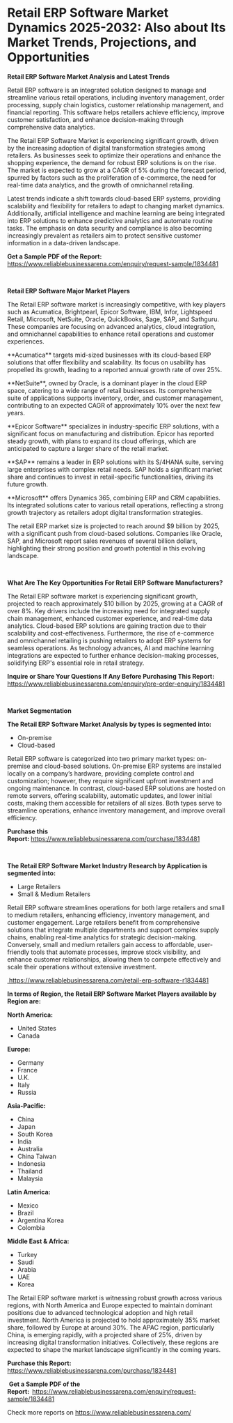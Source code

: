 <p><h1>Retail ERP Software Market Dynamics 2025-2032: Also about Its Market Trends, Projections, and Opportunities</h1></p><p><strong>Retail ERP Software Market Analysis and Latest Trends</strong></p>
<p><p>Retail ERP software is an integrated solution designed to manage and streamline various retail operations, including inventory management, order processing, supply chain logistics, customer relationship management, and financial reporting. This software helps retailers achieve efficiency, improve customer satisfaction, and enhance decision-making through comprehensive data analytics.</p><p>The Retail ERP Software Market is experiencing significant growth, driven by the increasing adoption of digital transformation strategies among retailers. As businesses seek to optimize their operations and enhance the shopping experience, the demand for robust ERP solutions is on the rise. The market is expected to grow at a CAGR of 5% during the forecast period, spurred by factors such as the proliferation of e-commerce, the need for real-time data analytics, and the growth of omnichannel retailing.</p><p>Latest trends indicate a shift towards cloud-based ERP systems, providing scalability and flexibility for retailers to adapt to changing market dynamics. Additionally, artificial intelligence and machine learning are being integrated into ERP solutions to enhance predictive analytics and automate routine tasks. The emphasis on data security and compliance is also becoming increasingly prevalent as retailers aim to protect sensitive customer information in a data-driven landscape.</p></p>
<p><strong>Get a Sample PDF of the Report:&nbsp;</strong> <a href="https://www.reliablebusinessarena.com/enquiry/request-sample/1834481?utm_campaign=1948&utm_medium=2&utm_source=Github&utm_content=ia&utm_term=11032025&utm_id=retail-erp-software">https://www.reliablebusinessarena.com/enquiry/request-sample/1834481</a></p>
<p>&nbsp;</p>
<p><strong>Retail ERP Software Major Market Players</strong></p>
<p><p>The Retail ERP software market is increasingly competitive, with key players such as Acumatica, Brightpearl, Epicor Software, IBM, Infor, Lightspeed Retail, Microsoft, NetSuite, Oracle, QuickBooks, Sage, SAP, and Sathguru. These companies are focusing on advanced analytics, cloud integration, and omnichannel capabilities to enhance retail operations and customer experiences.</p><p>**Acumatica** targets mid-sized businesses with its cloud-based ERP solutions that offer flexibility and scalability. Its focus on usability has propelled its growth, leading to a reported annual growth rate of over 25%. </p><p>**NetSuite**, owned by Oracle, is a dominant player in the cloud ERP space, catering to a wide range of retail businesses. Its comprehensive suite of applications supports inventory, order, and customer management, contributing to an expected CAGR of approximately 10% over the next few years.</p><p>**Epicor Software** specializes in industry-specific ERP solutions, with a significant focus on manufacturing and distribution. Epicor has reported steady growth, with plans to expand its cloud offerings, which are anticipated to capture a larger share of the retail market.</p><p>**SAP** remains a leader in ERP solutions with its S/4HANA suite, serving large enterprises with complex retail needs. SAP holds a significant market share and continues to invest in retail-specific functionalities, driving its future growth.</p><p>**Microsoft** offers Dynamics 365, combining ERP and CRM capabilities. Its integrated solutions cater to various retail operations, reflecting a strong growth trajectory as retailers adopt digital transformation strategies.</p><p>The retail ERP market size is projected to reach around $9 billion by 2025, with a significant push from cloud-based solutions. Companies like Oracle, SAP, and Microsoft report sales revenues of several billion dollars, highlighting their strong position and growth potential in this evolving landscape.</p></p>
<p>&nbsp;</p>
<p><strong>What Are The Key Opportunities For Retail ERP Software Manufacturers?</strong></p>
<p><p>The Retail ERP software market is experiencing significant growth, projected to reach approximately $10 billion by 2025, growing at a CAGR of over 8%. Key drivers include the increasing need for integrated supply chain management, enhanced customer experience, and real-time data analytics. Cloud-based ERP solutions are gaining traction due to their scalability and cost-effectiveness. Furthermore, the rise of e-commerce and omnichannel retailing is pushing retailers to adopt ERP systems for seamless operations. As technology advances, AI and machine learning integrations are expected to further enhance decision-making processes, solidifying ERP's essential role in retail strategy.</p></p>
<p><strong>Inquire or Share Your Questions If Any Before Purchasing This Report:</strong> <a href="https://www.reliablebusinessarena.com/enquiry/pre-order-enquiry/1834481?utm_campaign=1948&utm_medium=2&utm_source=Github&utm_content=ia&utm_term=11032025&utm_id=retail-erp-software">https://www.reliablebusinessarena.com/enquiry/pre-order-enquiry/1834481</a></p>
<p>&nbsp;</p>
<p><strong>Market Segmentation</strong></p>
<p><strong>The Retail ERP Software Market Analysis by types is segmented into:</strong></p>
<p><ul><li>On-premise</li><li>Cloud-based</li></ul></p>
<p><p>Retail ERP software is categorized into two primary market types: on-premise and cloud-based solutions. On-premise ERP systems are installed locally on a company’s hardware, providing complete control and customization; however, they require significant upfront investment and ongoing maintenance. In contrast, cloud-based ERP solutions are hosted on remote servers, offering scalability, automatic updates, and lower initial costs, making them accessible for retailers of all sizes. Both types serve to streamline operations, enhance inventory management, and improve overall efficiency.</p></p>
<p><strong>Purchase this Report:&nbsp;</strong><a href="https://www.reliablebusinessarena.com/purchase/1834481?utm_campaign=1948&utm_medium=2&utm_source=Github&utm_content=ia&utm_term=11032025&utm_id=retail-erp-software">https://www.reliablebusinessarena.com/purchase/1834481</a></p>
<p>&nbsp;</p>
<p><strong>The Retail ERP Software Market Industry Research by Application is segmented into:</strong></p>
<p><ul><li>Large Retailers</li><li>Small & Medium Retailers</li></ul></p>
<p><p>Retail ERP software streamlines operations for both large retailers and small to medium retailers, enhancing efficiency, inventory management, and customer engagement. Large retailers benefit from comprehensive solutions that integrate multiple departments and support complex supply chains, enabling real-time analytics for strategic decision-making. Conversely, small and medium retailers gain access to affordable, user-friendly tools that automate processes, improve stock visibility, and enhance customer relationships, allowing them to compete effectively and scale their operations without extensive investment.</p></p>
<p><a href="https://www.reliablebusinessarena.com/retail-erp-software-r1834481?utm_campaign=1948&utm_medium=2&utm_source=Github&utm_content=ia&utm_term=11032025&utm_id=retail-erp-software">&nbsp;https://www.reliablebusinessarena.com/retail-erp-software-r1834481</a></p>
<p><strong>In terms of Region, the Retail ERP Software Market Players available by Region are:</strong></p>
<p>
    <p> <strong> North America: </strong>
        <ul>
            <li>United States</li>
            <li>Canada</li>
        </ul>
        </p> 
    <p> <strong> Europe: </strong>
        <ul>
            <li>Germany</li>
            <li>France</li>
            <li>U.K.</li>
            <li>Italy</li>
            <li>Russia</li>
        </ul>
        </p> 
    <p> <strong> Asia-Pacific: </strong>
        <ul>
            <li>China</li>
            <li>Japan</li>
            <li>South Korea</li>
            <li>India</li>
            <li>Australia</li>
            <li>China Taiwan</li>
            <li>Indonesia</li>
            <li>Thailand</li>
            <li>Malaysia</li>
        </ul>
        </p> 
    <p> <strong> Latin America: </strong>
        <ul>
            <li>Mexico</li>
            <li>Brazil</li>
            <li>Argentina Korea</li>
            <li>Colombia</li>
        </ul>
        </p> 
    <p> <strong> Middle East & Africa: </strong>
        <ul>
            <li>Turkey</li>
            <li>Saudi</li>
            <li>Arabia</li>
            <li>UAE</li>
            <li>Korea</li>
        </ul>
    </p>
    </p>
<p><p>The Retail ERP software market is witnessing robust growth across various regions, with North America and Europe expected to maintain dominant positions due to advanced technological adoption and high retail investment. North America is projected to hold approximately 35% market share, followed by Europe at around 30%. The APAC region, particularly China, is emerging rapidly, with a projected share of 25%, driven by increasing digital transformation initiatives. Collectively, these regions are expected to shape the market landscape significantly in the coming years.</p></p>
<p><strong>Purchase this Report: </strong><a href="https://www.reliablebusinessarena.com/purchase/1834481?utm_campaign=1948&utm_medium=2&utm_source=Github&utm_content=ia&utm_term=11032025&utm_id=retail-erp-software">https://www.reliablebusinessarena.com/purchase/1834481</a></p>
<p>&nbsp;<strong>Get a Sample PDF of the Report:&nbsp;&nbsp;</strong><a href="https://www.reliablebusinessarena.com/enquiry/request-sample/1834481?utm_campaign=1948&utm_medium=2&utm_source=Github&utm_content=ia&utm_term=11032025&utm_id=retail-erp-software">https://www.reliablebusinessarena.com/enquiry/request-sample/1834481</a></p>
<p><strong></strong></p>
<p>Check more reports on <a href="https://www.reliablebusinessarena.com/?utm_campaign=1948&utm_medium=2&utm_source=Github&utm_content=ia&utm_term=11032025&utm_id=retail-erp-software">https://www.reliablebusinessarena.com/</a></p>